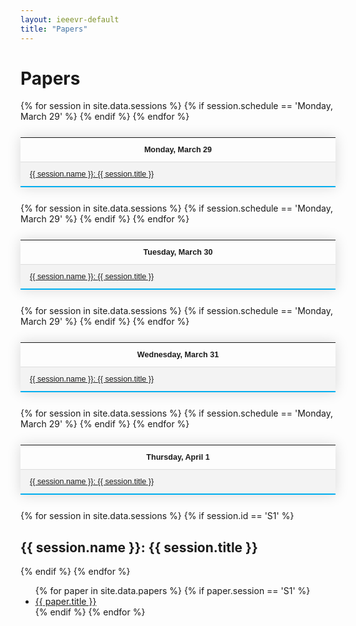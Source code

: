 ```yaml
---
layout: ieeevr-default
title: "Papers"
---
```


<style>
    .styled-table {
        border-collapse: collapse;
        margin: 25px 0;
        font-size: 0.9em;
        font-family: sans-serif;
        /*min-width: 400px;*/
        box-shadow: 0 0 20px rgba(0, 0, 0, 0.15);
        display: table;
    }

    .styled-table thead tr {
        background-color: #00aeef;
        color: #ffffff;
        text-align: left;
    }

    .styled-table th,
    .styled-table td {
        padding: 12px 15px;
    }

    .styled-table tbody tr {
        border-bottom: 1px solid #dddddd;
    }

    .styled-table tbody tr:nth-of-type(even) {
        background-color: #f3f3f3;
    }

    .styled-table tbody tr:last-of-type {
        border-bottom: 2px solid #00aeef;
    }

    .styled-table tbody tr.active-row {
        font-weight: bold;
        color: #00aeef;
    }

</style>

<h1>Papers</h1>

<div>
    <table class="styled-table">
        <tr>
            <th>Monday, March 29</th>
        </tr>
        {% for session in site.data.sessions %}
            {% if session.schedule == 'Monday, March 29' %}
                <tr>
                    <td><a href="#{{ session.id }}">{{ session.name }}: {{ session.title }}</a></td>
                </tr>
            {% endif %}
        {% endfor %}
    </table>
</div>
<div>
    <table class="styled-table">
        <tr>
            <th>Tuesday, March 30</th>
        </tr>
        {% for session in site.data.sessions %}
            {% if session.schedule == 'Monday, March 29' %}
                <tr>
                    <td><a href="#{{ session.id }}">{{ session.name }}: {{ session.title }}</a></td>
                </tr>
            {% endif %}
        {% endfor %}
    </table>
</div>
<div>
    <table class="styled-table">
        <tr>
            <th>Wednesday, March 31</th>
        </tr>
        {% for session in site.data.sessions %}
            {% if session.schedule == 'Monday, March 29' %}
                <tr>
                    <td><a href="#{{ session.id }}">{{ session.name }}: {{ session.title }}</a></td>
                </tr>
            {% endif %}
        {% endfor %}
    </table>
</div>
<div>
    <table class="styled-table">
        <tr>
            <th>Thursday, April 1</th>
        </tr>
        {% for session in site.data.sessions %}
            {% if session.schedule == 'Monday, March 29' %}
                <tr>
                    <td><a href="#{{ session.id }}">{{ session.name }}: {{ session.title }}</a></td>
                </tr>
            {% endif %}
        {% endfor %}
    </table>
</div>

<div if="S1">
    {% for session in site.data.sessions %}
        {% if session.id == 'S1' %}
            <h2>{{ session.name }}: {{ session.title }}</h2>
        {% endif %}
    {% endfor %}
    <ul>
        {% for paper in site.data.papers %}
            {% if paper.session == 'S1' %}
            <li><a href="#{{ paper.id }}">{{ paper.title }}</a></li>
            {% endif %}
        {% endfor %}
    </ul>
    
    
    
</div>







